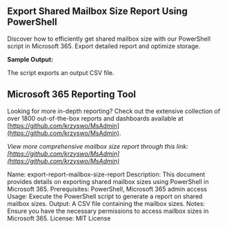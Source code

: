 ## Export Shared Mailbox Size Report Using PowerShell
Discover how to efficiently get shared mailbox size with our PowerShell script in Microsoft 365. Export detailed report and optimize storage.

**Sample Output:**

The script exports an output CSV file.

## Microsoft 365 Reporting Tool
Looking for more in-depth reporting? Check out the extensive collection of over 1800 out-of-the-box reports and dashboards available at [https://github.com/krzyswo/MsAdmin](https://github.com/krzyswo/MsAdmin).

*View more comprehensive mailbox size report through this link: [https://github.com/krzyswo/MsAdmin](https://github.com/krzyswo/MsAdmin)*

Name: export-report-mailbox-size-report
Description: This document provides details on exporting shared mailbox sizes using PowerShell in Microsoft 365.
Prerequisites: PowerShell, Microsoft 365 admin access
Usage: Execute the PowerShell script to generate a report on shared mailbox sizes.
Output: A CSV file containing the mailbox sizes.
Notes: Ensure you have the necessary permissions to access mailbox sizes in Microsoft 365.
License: MIT License